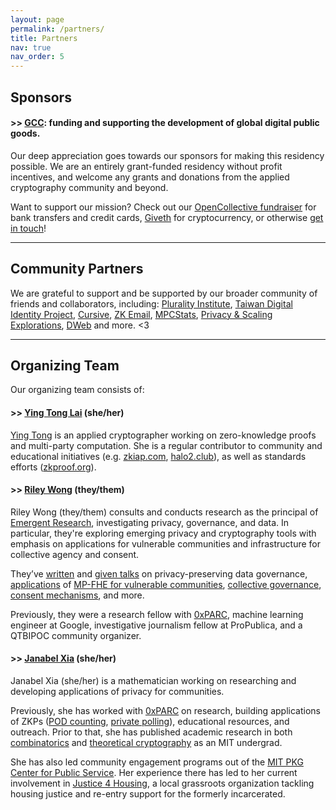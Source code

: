 ```yaml
---
layout: page
permalink: /partners/
title: Partners
nav: true
nav_order: 5
---
```


## Sponsors

#### >> [GCC](https://gccofficial.org/): funding and supporting the development of global digital public goods.

Our deep appreciation goes towards our sponsors for making this residency possible. We are an entirely grant-funded residency without profit incentives, and welcome any grants and donations from the applied cryptography community and beyond.

Want to support our mission? Check out our [OpenCollective fundraiser](https://opencollective.com/community-privacy) for bank transfers and credit cards, [Giveth](https://giveth.io/project/community-privacy-residency) for cryptocurrency, or otherwise [get in touch](/contact)!

---

## Community Partners

We are grateful to support and be supported by our broader community of friends and collaborators, including: [Plurality Institute](https://www.plurality.institute/), [Taiwan Digital Identity Project](https://www.wallet.gov.tw/), [Cursive](https://www.cursive.team/), [ZK Email](https://prove.email/), [MPCStats](https://pse.dev/en/projects/mpc-stats), [Privacy & Scaling Explorations](https://pse.dev/en), [DWeb](https://getdweb.net/) and more. <3

---

## Organizing Team

Our organizing team consists of:

#### >> [Ying Tong Lai](https://github.com/therealyingtong) (she/her)

[Ying Tong](https://github.com/therealyingtong) is an applied cryptographer working on zero-knowledge proofs and multi-party computation. She is a regular contributor to community and educational initiatives (e.g. [zkiap.com](https://zkiap.com), [halo2.club](https://halo2.club)), as well as standards efforts ([zkproof.org](https://zkproof.org)).

#### >> [Riley Wong](https://www.emergentresearch.net/) (they/them)

Riley Wong (they/them) consults and conducts research as the principal of [Emergent Research](https://emergentresearch.net/), investigating privacy, governance, and data. In particular, they're exploring emerging privacy and cryptography tools with emphasis on applications for vulnerable communities and infrastructure for collective agency and consent.

They’ve [written](https://ash.harvard.edu/resources/privacy-preserving-data-governance/) and [given talks](https://www.rileynwong.com/blog/2024/1/20/talk-privacy-preserving-data-governance-at-the-second-interdisciplinary-workshop-on-reimagining-democracy-iword-2023-harvard-kennedy-school-ash-center) on privacy-preserving data governance, [applications](https://www.emergentresearch.net/mpfhe-reporting) of [MP-FHE for vulnerable communities](https://www.rileynwong.com/blog/2024/11/17/talk-applications-of-mp-fhe-for-vulnerable-communities), [collective governance](https://www.rileynwong.com/blog/2024/3/11/talk-collective-governance-governance-archaeology), [consent mechanisms](https://www.emergentresearch.net/consent-interfaces), and more.

Previously, they were a research fellow with [0xPARC](https://0xparc.org/), machine learning engineer at Google, investigative journalism fellow at ProPublica, and a QTBIPOC community organizer.

#### >> [Janabel Xia](https://www.janabelx.com/) (she/her)

Janabel Xia (she/her) is a mathematician working on researching and developing applications of privacy for communities.

Previously, she has worked with [0xPARC](https://0xparc.org/) on research, building applications of ZKPs ([POD counting](https://github.com/janabel/frog-POD-counting), [private polling](https://github.com/zk-poll/zk-poll)), educational resources, and outreach. Prior to that, she has published academic research in both [combinatorics](https://ecajournal.haifa.ac.il/Volume2024/ECA2024_S2A23.pdf) and [theoretical cryptography](https://eprint.iacr.org/2022/573.pdf) as an MIT undergrad.

She has also led community engagement programs out of the [MIT PKG Center for Public Service](https://pkgcenter.mit.edu/). Her experience there has led to her current involvement in [Justice 4 Housing](https://justice4housing.org/), a local grassroots organization tackling housing justice and re-entry support for the formerly incarcerated.
